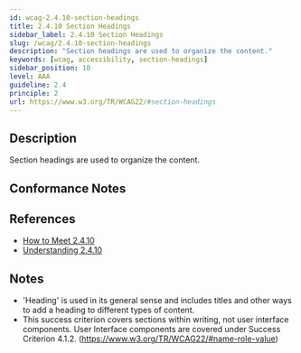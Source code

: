 ```yaml
---
id: wcag-2.4.10-section-headings
title: 2.4.10 Section Headings
sidebar_label: 2.4.10 Section Headings
slug: /wcag/2.4.10-section-headings
description: "Section headings are used to organize the content."
keywords: [wcag, accessibility, section-headings]
sidebar_position: 10
level: AAA
guideline: 2.4
principle: 2
url: https://www.w3.org/TR/WCAG22/#section-headings
---
```


## Description

Section headings are used to organize the content.

## Conformance Notes

<!-- Add your conformance notes and evaluation here -->

## References

- [How to Meet 2.4.10](https://www.w3.org/WAI/WCAG22/quickref/#section-headings)
- [Understanding 2.4.10](https://www.w3.org/WAI/WCAG22/Understanding/section-headings.html)

## Notes

- 'Heading' is used in its general sense and includes titles and other ways to add a heading to different types of content.
- This success criterion covers sections within writing, not user interface components. User Interface components are covered under Success Criterion 4.1.2. (https://www.w3.org/TR/WCAG22/#name-role-value)

